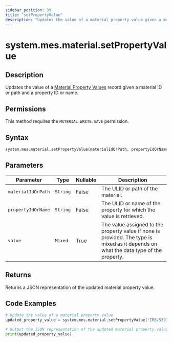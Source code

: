 ```yaml
---
sidebar_position: 39
title: "setPropertyValue"
description: "Updates the value of a material property value given a material object and a property object."
---
```


# system.mes.material.setPropertyValue

## Description

Updates the value of a [Material Property Values](../../data-model/material-model/material-property-value) record given
a material ID or path and a property ID or name.


## Permissions

This method requires the `MATERIAL.WRITE.SAVE` permission.

## Syntax

```python
system.mes.material.setPropertyValue(materialIdOrPath, propertyIdOrName, value)
```

## Parameters

| Parameter          | Type     | Nullable | Description                                                                                                                          |
|--------------------|----------|----------|--------------------------------------------------------------------------------------------------------------------------------------|
| `materialIdOrPath` | `String` | False    | The ULID or path of the material.                                                                                                    |
| `propertyIdOrName` | `String` | False    | The ULID or name of the property for which the value is retrieved.                                                                   |
| `value`            | `Mixed`  | True     | The value assigned to the property value if none is provided. The type is mixed as it depends on what the data type of the property. |

## Returns

Returns a JSON representation of the updated material property value.

## Code Examples

```python
# Update the value of a material property value
updated_property_value = system.mes.material.setPropertyValue('IRB/5391537510212', 'Density', 200)

# Output the JSON representation of the updated material property value
print(updated_property_value)
```
